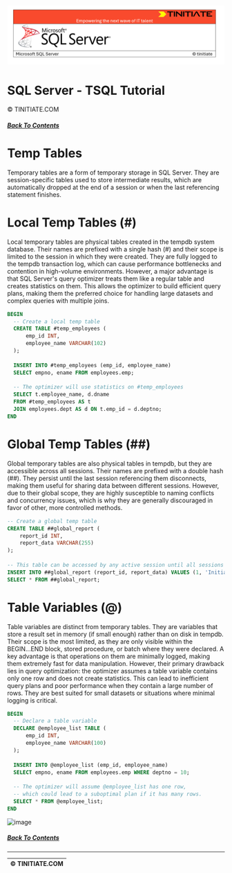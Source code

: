![SQL Server Tinitiate Image](../sqlserver-sql/sqlserver.png)

# SQL Server - TSQL Tutorial
&copy; TINITIATE.COM

##### [Back To Contents](./README.md)

# Temp Tables
Temporary tables are a form of temporary storage in SQL Server. They are session-specific tables used to store intermediate results, which are automatically dropped at the end of a session or when the last referencing statement finishes.

# Local Temp Tables (#)
Local temporary tables are physical tables created in the tempdb system database. Their names are prefixed with a single hash (#) and their scope is limited to the session in which they were created. They are fully logged to the tempdb transaction log, which can cause performance bottlenecks and contention in high-volume environments. However, a major advantage is that SQL Server's query optimizer treats them like a regular table and creates statistics on them. This allows the optimizer to build efficient query plans, making them the preferred choice for handling large datasets and complex queries with multiple joins.

```sql
BEGIN
  -- Create a local temp table
  CREATE TABLE #temp_employees (
      emp_id INT, 
      employee_name VARCHAR(102)
  );

  INSERT INTO #temp_employees (emp_id, employee_name) 
  SELECT empno, ename FROM employees.emp;

  -- The optimizer will use statistics on #temp_employees
  SELECT t.employee_name, d.dname
  FROM #temp_employees AS t
  JOIN employees.dept AS d ON t.emp_id = d.deptno;
END
```

# Global Temp Tables (##)
Global temporary tables are also physical tables in tempdb, but they are accessible across all sessions. Their names are prefixed with a double hash (##). They persist until the last session referencing them disconnects, making them useful for sharing data between different sessions. However, due to their global scope, they are highly susceptible to naming conflicts and concurrency issues, which is why they are generally discouraged in favor of other, more controlled methods.

```sql
-- Create a global temp table
CREATE TABLE ##global_report (
    report_id INT, 
    report_data VARCHAR(255)
);

-- This table can be accessed by any active session until all sessions have disconnected.
INSERT INTO ##global_report (report_id, report_data) VALUES (1, 'Initial data');
SELECT * FROM ##global_report;
```

# Table Variables (@)
Table variables are distinct from temporary tables. They are variables that store a result set in memory (if small enough) rather than on disk in tempdb. Their scope is the most limited, as they are only visible within the BEGIN...END block, stored procedure, or batch where they were declared. A key advantage is that operations on them are minimally logged, making them extremely fast for data manipulation. However, their primary drawback lies in query optimization: the optimizer assumes a table variable contains only one row and does not create statistics. This can lead to inefficient query plans and poor performance when they contain a large number of rows. They are best suited for small datasets or situations where minimal logging is critical.

```sql
BEGIN
  -- Declare a table variable
  DECLARE @employee_list TABLE (
      emp_id INT,
      employee_name VARCHAR(100)
  );

  INSERT INTO @employee_list (emp_id, employee_name) 
  SELECT empno, ename FROM employees.emp WHERE deptno = 10;
  
  -- The optimizer will assume @employee_list has one row,
  -- which could lead to a suboptimal plan if it has many rows.
  SELECT * FROM @employee_list;
END
```
<img width="773" height="104" alt="image" src="https://github.com/user-attachments/assets/486b42cc-04d5-4844-a6e9-1611fce7a00c" />


##### [Back To Contents](./README.md)
***
| &copy; TINITIATE.COM |
|----------------------|
